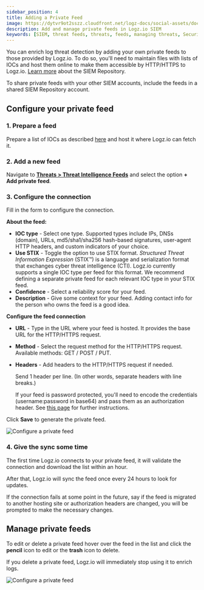 ```yaml
---
sidebar_position: 4
title: Adding a Private Feed
image: https://dytvr9ot2sszz.cloudfront.net/logz-docs/social-assets/docs-social.jpg
description: Add and manage private feeds in Logz.io SIEM
keywords: [SIEM, threat feeds, threats, feeds, managing threats, Security information]
---
```



You can enrich log threat detection by adding your own private feeds to those provided by Logz.io. To do so, you'll need to maintain files with lists of IOCs and host them online to make them accessible by HTTP/HTTPS to Logz.io. [Learn more](/docs/user-guide/admin/logzio-accounts/shared_repository/) about the SIEM Repository.

To share private feeds with your other SIEM accounts, include the feeds in a shared SIEM Repository account.

## Configure your private feed



### 1. Prepare a feed

Prepare a list of IOCs as described [here](/docs/user-guide/cloud-siem/threat-intelligence/ioc-types/) and host it where Logz.io can fetch it.

### 2. Add a new feed

Navigate to **[Threats > Threat Intelligence Feeds](https://app.logz.io/#/dashboard/security/threats/threat-intelligence-feeds)** and select the option **+ Add private feed**.

### 3. Configure the connection

Fill in the form to configure the connection. 

**About the feed:**

* **IOC type** - Select one type. Supported types include IPs, DNSs (domain), URLs, md5/sha1/sha256 hash-based signatures, user-agent HTTP headers, and custom indicators of your choice.
* **Use STIX** - Toggle the option to use STIX format. _Structured Threat Information Expression_ (STIX™) is a language and serialization format that exchanges cyber threat intelligence (CTI). Logz.io currently supports a single IOC type per feed for this format. We recommend defining a separate private feed for each relevant IOC type in your STIX feed.
* **Confidence** - Select a reliability score for your feed.
* **Description** - Give some context for your feed. Adding contact info for the person who owns the feed is a good idea.

**Configure the feed connection**

* **URL** - Type in the URL where your feed is hosted. It provides the base URL for the HTTP/HTTPS request.
* **Method** - Select the request method for the HTTP/HTTPS request. Available methods: GET / POST / PUT.
* **Headers** - Add headers to the HTTP/HTTPS request if needed.

    Send 1 header per line. (In other words, separate headers with line breaks.)
  
    If your feed is password protected, you'll need to encode the credentials (username:password in base64) and pass them as an authorization header. See [this page](/docs/user-guide/cloud-siem/threat-intelligence/private-feed-authentication) for further instructions.

Click **Save** to generate the private feed. 

![Configure a private feed](https://dytvr9ot2sszz.cloudfront.net/logz-docs/siem-quick-start/feed-3.png)   

### 4. Give the sync some time

The first time Logz.io connects to your private feed, it will validate the connection and download the list within an hour.

After that, Logz.io will sync the feed once every 24 hours to look for updates.

If the connection fails at some point in the future, say if the feed is migrated to another hosting site or authorization headers are changed, you will be prompted to make the necessary changes.


## Manage private feeds

To edit or delete a private feed hover over the feed in the list and click the **pencil** icon to edit or the **trash** icon to delete.

If you delete a private feed, Logz.io will immediately stop using it to enrich logs.

![Configure a private feed](https://dytvr9ot2sszz.cloudfront.net/logz-docs/siem/feed-info.png)